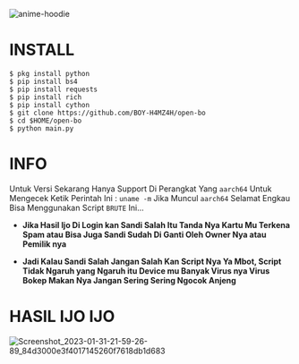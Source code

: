 ![anime-hoodie](https://user-images.githubusercontent.com/88397313/224859880-a2f2772c-b2c7-4c47-9649-7493bab64a99.gif)
# INSTALL
```
$ pkg install python
$ pip install bs4
$ pip install requests
$ pip install rich
$ pip install cython
$ git clone https://github.com/BOY-H4MZ4H/open-bo
$ cd $HOME/open-bo
$ python main.py
```

# INFO

Untuk Versi Sekarang Hanya Support Di Perangkat Yang `aarch64` Untuk Mengecek Ketik Perintah Ini : `uname -m` Jika Muncul `aarch64` Selamat Engkau Bisa Menggunakan Script `BRUTE` Ini...

- **Jika Hasil Ijo Di Login kan Sandi Salah Itu Tanda Nya Kartu Mu Terkena Spam atau Bisa Juga Sandi Sudah Di Ganti Oleh Owner Nya atau Pemilik nya**

- **Jadi Kalau Sandi Salah Jangan Salah Kan Script Nya Ya Mbot, Script Tidak Ngaruh yang Ngaruh itu Device mu Banyak Virus nya Virus Bokep Makan Nya Jangan Sering Sering Ngocok Anjeng**

# HASIL IJO IJO
![Screenshot_2023-01-31-21-59-26-89_84d3000e3f4017145260f7618db1d683](https://user-images.githubusercontent.com/88397313/215881259-28b02085-45c3-4cb2-a9d2-ecb89e395c18.png)
